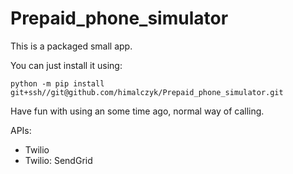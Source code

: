 # Prepaid_phone_simulator

This is a packaged small app.

You can just install it using:

```
python -m pip install git+ssh//git@github.com/himalczyk/Prepaid_phone_simulator.git
```

Have fun with using an some time ago, normal way of calling.

APIs:
- Twilio
- Twilio: SendGrid
